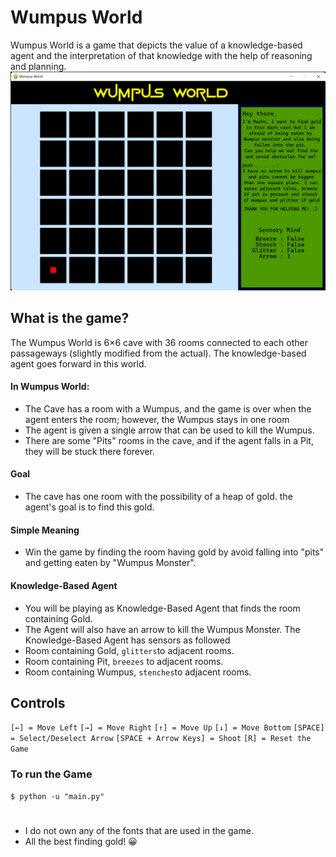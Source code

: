 # Wumpus World

Wumpus World is a game that depicts the value of a knowledge-based agent and the interpretation of that knowledge with the help of reasoning and planning.
![Wumpus World](https://raw.githubusercontent.com/BXtrmFrost/Wumpus-World/main/Assets/Images/Wumpus_world_inshot.png)

## What is the game?
The Wumpus World is 6×6 cave with 36 rooms connected to each other passageways (slightly modified from the actual). The knowledge-based agent goes forward in this world.
#### In Wumpus World:
 - The Cave has a room with a Wumpus, and the game is over when the agent enters the room; however, the Wumpus stays in one room
 - The agent is given a single arrow that can be used to kill the Wumpus.
 - There are some "Pits" rooms in the cave, and if the agent falls in a Pit, they will be stuck there forever.

#### Goal
 - The cave has one room with the possibility of a heap of gold. the agent's goal is to find this gold.
#### Simple Meaning
 - Win the game by finding the room having gold by avoid falling into "pits" and getting eaten by "Wumpus Monster".
#### Knowledge-Based Agent
 - You will be playing as Knowledge-Based Agent that finds the room containing Gold. 
 - The Agent will also have an arrow to kill the Wumpus Monster.
The Knowledge-Based Agent has sensors as followed
 - Room containing Gold, `glitters`to adjacent rooms.
 - Room containing Pit, `breezes` to adjacent rooms.
 - Room containing Wumpus, `stenches`to adjacent rooms.

## Controls
`[←] = Move Left`
`[→] = Move Right`
`[↑] = Move Up`
`[↓] = Move Bottom`
`[SPACE] = Select/Deselect Arrow`
`[SPACE + Arrow Keys] = Shoot`
`[R] = Reset the Game`

### To run the Game
```
$ python -u "main.py"
```

#
- I do not own any of the fonts that are used in the game.
- All the best finding gold! 😀
